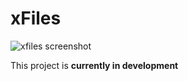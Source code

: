 # xFiles

![xfiles screenshot](https://i.imgur.com/2Wt6XbR.png "xFiles Screenshot")

This project is **currently in development**
